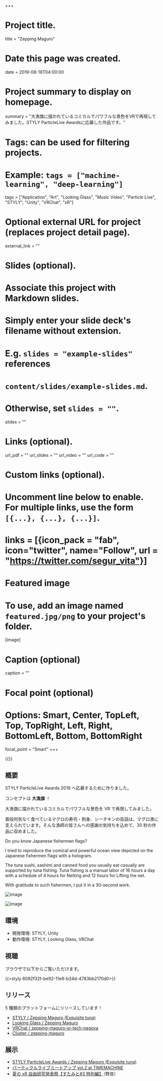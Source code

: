 +++
# Project title.
title = "Zepping Maguro"

# Date this page was created.
date = 2019-08-18T04:00:00

# Project summary to display on homepage.
summary = "大漁旗に描かれているコミカルでパワフルな景色をVRで再現してみました。STYLY ParticleLive Awardsに応募した作品です。"

# Tags: can be used for filtering projects.
# Example: `tags = ["machine-learning", "deep-learning"]`
tags = ["Application", "Art", "Looking Glass", "Music Video", "Particle Live", "STYLY", "Unity", "VRChat", "xR"]

# Optional external URL for project (replaces project detail page).
external_link = ""

# Slides (optional).
#   Associate this project with Markdown slides.
#   Simply enter your slide deck's filename without extension.
#   E.g. `slides = "example-slides"` references 
#   `content/slides/example-slides.md`.
#   Otherwise, set `slides = ""`.
slides = ""

# Links (optional).
url_pdf = ""
url_slides = ""
url_video = ""
url_code = ""

# Custom links (optional).
#   Uncomment line below to enable. For multiple links, use the form `[{...}, {...}, {...}]`.
# links = [{icon_pack = "fab", icon="twitter", name="Follow", url = "https://twitter.com/segur_vita"}]

# Featured image
# To use, add an image named `featured.jpg/png` to your project's folder. 
[image]
  # Caption (optional)
  caption = ""

  # Focal point (optional)
  # Options: Smart, Center, TopLeft, Top, TopRight, Left, Right, BottomLeft, Bottom, BottomRight
  focal_point = "Smart"
+++

{{<youtube xlsDVLfQ-Sw>}}

## 概要

STYLY ParticleLive Awards 2019 へ応募するために作りました。

コンセプトは **大漁旗** ！

大漁旗に描かれているコミカルでパワフルな景色を VR で再現してみました。

普段何気なく食べているマグロの寿司・刺身、シーチキンの缶詰は、マグロ漁に支えられています。そんな漁師の皆さんへの感謝の気持ちを込めて、30 秒の作品に収めました。

Do you know Japanese fishermen flags?

I tried to reproduce the comical and powerful ocean view depicted on the Japanese fishermen flags with a hologram.

The tuna sushi, sashimi and canned food you usually eat casually are supported by tuna fishing. Tuna fishing is a manual labor of 16 hours a day with a schedule of 4 hours for Netting and 12 hours for Lifting the net.

With gratitude to such fishermen, I put it in a 30-second work.

![image](https://ucarecdn.com/ac79008d-946c-4ed3-bbe7-45d233f1f75d/-/autorotate/yes/)

![image](https://ucarecdn.com/0ef0f542-b91e-44ef-8506-35029226695a/-/autorotate/yes/)

## 環境

- 開発環境: STYLY, Unity
- 動作環境: STYLY, Looking Glass, VRChat

## 視聴

ブラウザで以下からご覧いただけます。

{{<styly 6092f32f-be92-11e9-b34d-4783bb2170d0>}}

## リリース

5 種類のプラットフォームにリリースしています！

- [STYLY / Zepping Maguro (Exquisite tuna)](https://gallery.styly.cc/segur/6092f32f-be92-11e9-b34d-4783bb2170d0)
- [Looking Glass / Zepping Maguro](https://madewith.lookingglassfactory.com/app/97/)
- [VRChat / zepping-maguro-xr-tech-nagoya](https://vrchat.com/home/world/wrld_6607a6c0-7095-4406-b645-f220ed0790e8)
- [Cluster / zepping-maguro](https://cluster.mu/w/a9bc8395-1837-4d6a-a201-511a83516349)

## 展示

- [STYLY ParticleLive Awards / Zepping Maguro (Exquisite tuna)](https://awrd.com/creatives/detail/8619295)
- [パーティクルライブミートアップ vol.2 at TIMEMACHINE](https://connpass.com/event/141161/)
- [夏の xR 自由研究発表祭【すたみと#3 特別編】](https://standalone-vr.connpass.com/event/143354/)（野良）
